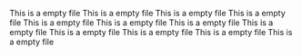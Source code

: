 This is a empty file
This is a empty file
This is a empty file
This is a empty file
This is a empty file
This is a empty file
This is a empty file
This is a empty file
This is a empty file
This is a empty file
This is a empty file
This is a empty file
